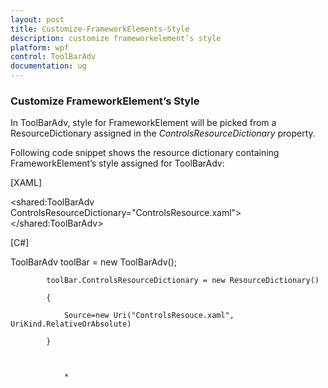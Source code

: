 ```yaml
---
layout: post
title: Customize-FrameworkElements-Style
description: customize frameworkelement’s style
platform: wpf
control: ToolBarAdv
documentation: ug
---
```


### Customize FrameworkElement’s Style

In ToolBarAdv, style for FrameworkElement will be picked from a ResourceDictionary assigned in the _ControlsResourceDictionary_ property.

Following code snippet shows the resource dictionary containing FrameworkElement’s style assigned for ToolBarAdv:



[XAML]



&lt;shared:ToolBarAdv ControlsResourceDictionary="ControlsResource.xaml"&gt;&lt;/shared:ToolBarAdv&gt;





[C#]

ToolBarAdv toolBar = new ToolBarAdv();

            toolBar.ControlsResourceDictionary = new ResourceDictionary()

            {

                Source=new Uri("ControlsResouce.xaml", UriKind.RelativeOrAbsolute)

            }



                * 




